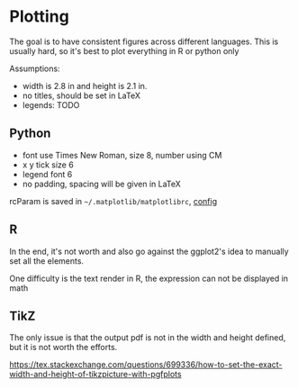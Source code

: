 # Plotting

The goal is to have consistent figures across different languages.
This is usually hard, so it's best to plot everything in R or python only

Assumptions:
* width is 2.8 in and height is 2.1 in.
* no titles, should be set in LaTeX
* legends: TODO

## Python

* font use Times New Roman, size 8, number using CM
* x y tick size 6
* legend font 6
* no padding, spacing will be given in LaTeX

rcParam is saved in `~/.matplotlib/matplotlibrc`, [config](https://matplotlib.org/stable/users/explain/customizing.html)

## R

In the end, it's not worth and also go against the ggplot2's idea to
manually set all the elements.

One difficulty is the text render in R, the expression can not be displayed in math

## TikZ

The only issue is that the output pdf is not in the width and height defined,
but it is not worth the efforts. 

https://tex.stackexchange.com/questions/699336/how-to-set-the-exact-width-and-height-of-tikzpicture-with-pgfplots